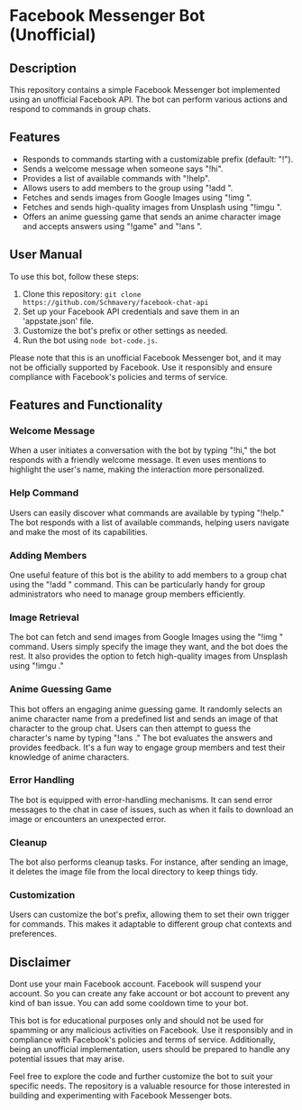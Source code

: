 # Facebook Messenger Bot (Unofficial)

## Description

This repository contains a simple Facebook Messenger bot implemented using an unofficial Facebook API. The bot can perform various actions and respond to commands in group chats.

## Features

- Responds to commands starting with a customizable prefix (default: "!").
- Sends a welcome message when someone says "!hi".
- Provides a list of available commands with "!help".
- Allows users to add members to the group using "!add <username>".
- Fetches and sends images from Google Images using "!img <query>".
- Fetches and sends high-quality images from Unsplash using "!imgu <query>".
- Offers an anime guessing game that sends an anime character image and accepts answers using "!game" and "!ans <answer>".

## User Manual

To use this bot, follow these steps:

1. Clone this repository: `git clone https://github.com/Schmavery/facebook-chat-api`
2. Set up your Facebook API credentials and save them in an 'appstate.json' file.
3. Customize the bot's prefix or other settings as needed.
4. Run the bot using `node bot-code.js`.

Please note that this is an unofficial Facebook Messenger bot, and it may not be officially supported by Facebook. Use it responsibly and ensure compliance with Facebook's policies and terms of service.

## Features and Functionality

### Welcome Message

When a user initiates a conversation with the bot by typing "!hi," the bot responds with a friendly welcome message. It even uses mentions to highlight the user's name, making the interaction more personalized.

### Help Command

Users can easily discover what commands are available by typing "!help." The bot responds with a list of available commands, helping users navigate and make the most of its capabilities.

### Adding Members

One useful feature of this bot is the ability to add members to a group chat using the "!add <username>" command. This can be particularly handy for group administrators who need to manage group members efficiently.

### Image Retrieval

The bot can fetch and send images from Google Images using the "!img <query>" command. Users simply specify the image they want, and the bot does the rest. It also provides the option to fetch high-quality images from Unsplash using "!imgu <query>."

### Anime Guessing Game

This bot offers an engaging anime guessing game. It randomly selects an anime character name from a predefined list and sends an image of that character to the group chat. Users can then attempt to guess the character's name by typing "!ans <answer>." The bot evaluates the answers and provides feedback. It's a fun way to engage group members and test their knowledge of anime characters.

### Error Handling

The bot is equipped with error-handling mechanisms. It can send error messages to the chat in case of issues, such as when it fails to download an image or encounters an unexpected error.

### Cleanup

The bot also performs cleanup tasks. For instance, after sending an image, it deletes the image file from the local directory to keep things tidy.

### Customization

Users can customize the bot's prefix, allowing them to set their own trigger for commands. This makes it adaptable to different group chat contexts and preferences.

## Disclaimer

Dont use your main Facebook account. Facebook will suspend your account. So you can create any fake account or bot account to prevent any kind of ban issue. You can add some cooldown time to your bot. 

This bot is for educational purposes only and should not be used for spamming or any malicious activities on Facebook. Use it responsibly and in compliance with Facebook's policies and terms of service. Additionally, being an unofficial implementation, users should be prepared to handle any potential issues that may arise.

Feel free to explore the code and further customize the bot to suit your specific needs. The repository is a valuable resource for those interested in building and experimenting with Facebook Messenger bots.
